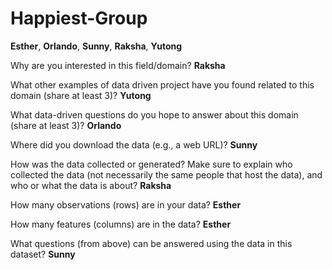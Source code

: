 # Happiest-Group
**Esther**, **Orlando**, **Sunny**, **Raksha**, **Yutong** 

Why are you interested in this field/domain? __**Raksha**__

What other examples of data driven project have you found related to this domain (share at least 3)? __**Yutong**__

What data-driven questions do you hope to answer about this domain (share at least 3)? __**Orlando**__

Where did you download the data (e.g., a web URL)? __**Sunny**__

How was the data collected or generated? Make sure to explain who collected the data (not necessarily the same people that  host the data), and who or what the data is about? __**Raksha**__

How many observations (rows) are in your data? __**Esther**__

How many features (columns) are in the data? __**Esther**__

What questions (from above) can be answered using the data in this dataset? __**Sunny**__
